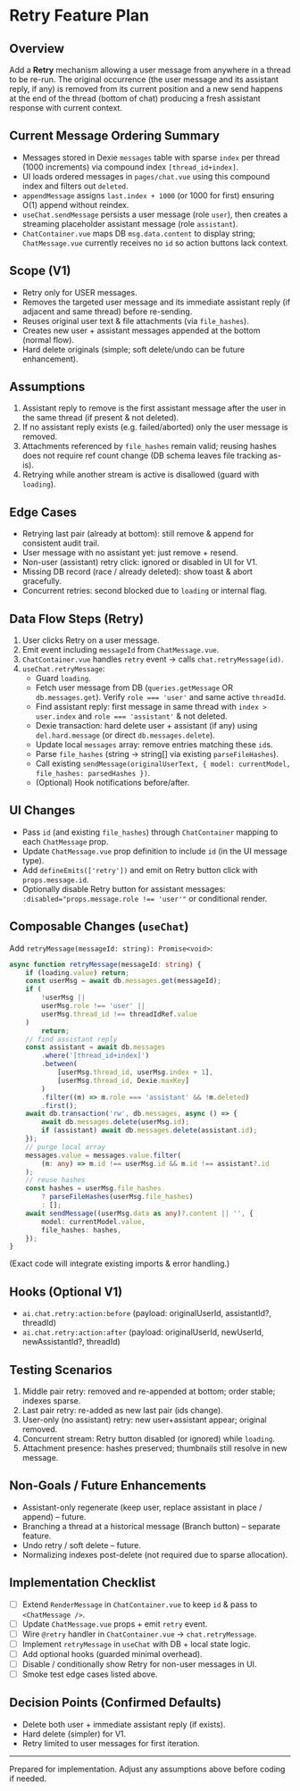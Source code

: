 # Retry Feature Plan

## Overview

Add a **Retry** mechanism allowing a user message from anywhere in a thread to be re-run. The original occurrence (the user message and its assistant reply, if any) is removed from its current position and a new send happens at the end of the thread (bottom of chat) producing a fresh assistant response with current context.

## Current Message Ordering Summary

-   Messages stored in Dexie `messages` table with sparse `index` per thread (1000 increments) via compound index `[thread_id+index]`.
-   UI loads ordered messages in `pages/chat.vue` using this compound index and filters out `deleted`.
-   `appendMessage` assigns `last.index + 1000` (or 1000 for first) ensuring O(1) append without reindex.
-   `useChat.sendMessage` persists a user message (role `user`), then creates a streaming placeholder assistant message (role `assistant`).
-   `ChatContainer.vue` maps DB `msg.data.content` to display string; `ChatMessage.vue` currently receives no `id` so action buttons lack context.

## Scope (V1)

-   Retry only for USER messages.
-   Removes the targeted user message and its immediate assistant reply (if adjacent and same thread) before re-sending.
-   Reuses original user text & file attachments (via `file_hashes`).
-   Creates new user + assistant messages appended at the bottom (normal flow).
-   Hard delete originals (simple; soft delete/undo can be future enhancement).

## Assumptions

1. Assistant reply to remove is the first assistant message after the user in the same thread (if present & not deleted).
2. If no assistant reply exists (e.g. failed/aborted) only the user message is removed.
3. Attachments referenced by `file_hashes` remain valid; reusing hashes does not require ref count change (DB schema leaves file tracking as-is).
4. Retrying while another stream is active is disallowed (guard with `loading`).

## Edge Cases

-   Retrying last pair (already at bottom): still remove & append for consistent audit trail.
-   User message with no assistant yet: just remove + resend.
-   Non-user (assistant) retry click: ignored or disabled in UI for V1.
-   Missing DB record (race / already deleted): show toast & abort gracefully.
-   Concurrent retries: second blocked due to `loading` or internal flag.

## Data Flow Steps (Retry)

1. User clicks Retry on a user message.
2. Emit event including `messageId` from `ChatMessage.vue`.
3. `ChatContainer.vue` handles `retry` event → calls `chat.retryMessage(id)`.
4. `useChat.retryMessage`:
    - Guard `loading`.
    - Fetch user message from DB (`queries.getMessage` OR `db.messages.get`). Verify `role === 'user'` and same active `threadId`.
    - Find assistant reply: first message in same thread with `index > user.index` and `role === 'assistant'` & not deleted.
    - Dexie transaction: hard delete user + assistant (if any) using `del.hard.message` (or direct `db.messages.delete`).
    - Update local `messages` array: remove entries matching these `id`s.
    - Parse `file_hashes` (string -> string[] via existing `parseFileHashes`).
    - Call existing `sendMessage(originalUserText, { model: currentModel, file_hashes: parsedHashes })`.
    - (Optional) Hook notifications before/after.

## UI Changes

-   Pass `id` (and existing `file_hashes`) through `ChatContainer` mapping to each `ChatMessage` prop.
-   Update `ChatMessage.vue` prop definition to include `id` (in the UI message type).
-   Add `defineEmits(['retry'])` and emit on Retry button click with `props.message.id`.
-   Optionally disable Retry button for assistant messages: `:disabled="props.message.role !== 'user'"` or conditional render.

## Composable Changes (`useChat`)

Add `retryMessage(messageId: string): Promise<void>`:

```ts
async function retryMessage(messageId: string) {
    if (loading.value) return;
    const userMsg = await db.messages.get(messageId);
    if (
        !userMsg ||
        userMsg.role !== 'user' ||
        userMsg.thread_id !== threadIdRef.value
    )
        return;
    // find assistant reply
    const assistant = await db.messages
        .where('[thread_id+index]')
        .between(
            [userMsg.thread_id, userMsg.index + 1],
            [userMsg.thread_id, Dexie.maxKey]
        )
        .filter((m) => m.role === 'assistant' && !m.deleted)
        .first();
    await db.transaction('rw', db.messages, async () => {
        await db.messages.delete(userMsg.id);
        if (assistant) await db.messages.delete(assistant.id);
    });
    // purge local array
    messages.value = messages.value.filter(
        (m: any) => m.id !== userMsg.id && m.id !== assistant?.id
    );
    // reuse hashes
    const hashes = userMsg.file_hashes
        ? parseFileHashes(userMsg.file_hashes)
        : [];
    await sendMessage((userMsg.data as any)?.content || '', {
        model: currentModel.value,
        file_hashes: hashes,
    });
}
```

(Exact code will integrate existing imports & error handling.)

## Hooks (Optional V1)

-   `ai.chat.retry:action:before` (payload: originalUserId, assistantId?, threadId)
-   `ai.chat.retry:action:after` (payload: originalUserId, newUserId, newAssistantId?, threadId)

## Testing Scenarios

1. Middle pair retry: removed and re-appended at bottom; order stable; indexes sparse.
2. Last pair retry: re-added as new last pair (ids change).
3. User-only (no assistant) retry: new user+assistant appear; original removed.
4. Concurrent stream: Retry button disabled (or ignored) while `loading`.
5. Attachment presence: hashes preserved; thumbnails still resolve in new message.

## Non-Goals / Future Enhancements

-   Assistant-only regenerate (keep user, replace assistant in place / append) – future.
-   Branching a thread at a historical message (Branch button) – separate feature.
-   Undo retry / soft delete – future.
-   Normalizing indexes post-delete (not required due to sparse allocation).

## Implementation Checklist

-   [ ] Extend `RenderMessage` in `ChatContainer.vue` to keep `id` & pass to `<ChatMessage />`.
-   [ ] Update `ChatMessage.vue` props + emit `retry` event.
-   [ ] Wire `@retry` handler in `ChatContainer.vue` → `chat.retryMessage`.
-   [ ] Implement `retryMessage` in `useChat` with DB + local state logic.
-   [ ] Add optional hooks (guarded minimal overhead).
-   [ ] Disable / conditionally show Retry for non-user messages in UI.
-   [ ] Smoke test edge cases listed above.

## Decision Points (Confirmed Defaults)

-   Delete both user + immediate assistant reply (if exists).
-   Hard delete (simpler) for V1.
-   Retry limited to user messages for first iteration.

---

Prepared for implementation. Adjust any assumptions above before coding if needed.

